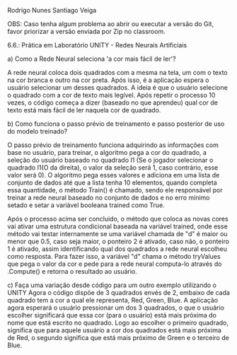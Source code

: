 Rodrigo Nunes Santiago Veiga

OBS: Caso tenha algum problema ao abrir ou executar a versão do Git, favor priorizar a versão enviada por Zip no classroom.

6.6.: Prática em Laboratório UNITY - Redes Neurais Artificiais

a) Como a Rede Neural seleciona 'a cor mais fácil de ler'?

  A rede neural coloca dois quadrados com a mesma na tela, um com o texto na cor branca e outro na cor preta. Após isso, é a aplicação espera o usuário selecionar um desses quadrados. A ideia é que o usuário selecione o quadrado com a cor de texto mais legível. Após repetir o processo 10 vezes, o código começa a dizer (baseado no que aprendeu) qual cor de texto está mais fácil de ler naquela cor de quadrado.
  
b) Como funciona o passo prévio de treinamento e passo posterior de uso do modelo treinado?

  O passo prévio de treinamento funciona adquirindo as informações com base no usuário, para treinar, o algoritmo pega a cor do quadrado, a seleção do usuário baseado no quadrado I1 (Se o jogador selecionar o quadrado I1(O da direita), o valor da seleção será 1, caso contrário, esse valor será 0). O algoritmo pega esses valores e adiciona em uma lista de conjunto de dados até que a lista tenha 10 elementos, quando completa essa quantidade, o método Train() é chamado, sendo ele responsável por treinar a rede neural baseado no conjunto de dados e no erro mínimo setado e setar a variável booleana trained como True. 

  Após o processo acima ser concluido, o método que coloca as novas cores vai ativar uma estrutura condicional baseada na variável trained, onde esse método vai testar internamente se uma variável chamada de "d" é maior ou menor que 0.5, caso seja maior, o ponteiro 2 é ativado, caso não, o ponteiro 1 é ativado, assim identificando qual dos quadrados a rede neural escolheu como resposta. Para fazer isso, a variável "d" chama o método tryValues que pega o valor da cor e pede para a rede neural computa-lo através do .Compute() e retorna o resultado ao usuário.

c) Faça uma variação desde código para um outro exemplo utilizando o UNITY 
  Agora o código dispõe de 3 quadrados envés de 2, embaixo de cada quadrado tem a cor a qual ele representa, Red, Green, Blue. A aplicação agora esperará o usuário pressionar um dos 3 quadrados, o que o usuário escolher significará que essa cor (para o usuário) está mais próxima do nome que está escrito no quadrado. Logo ao escolher o primeiro quadrado, significa que para aquele usuário a cor dos quadrados está mais próxima de Red, o segundo significa que está mais próximo de Green e o terceiro de Blue.
